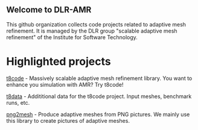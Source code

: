 ## Welcome to DLR-AMR

This github organization collects code projects related to adaptive mesh refinement.
It is managed by the DLR group "scalable adaptive mesh refinement" of the Institute for Software Technology.

# Highlighted projects

[t8code](https://github.com/DLR-AMR/t8code) - Massively scalable adaptive mesh refinement library. You want to enhance you simulation with AMR? Try t8code!

[t8data](https://github.com/DLR-AMR/t8data) - Addititional data for the t8code project. Input meshes, benchmark runs, etc.

[png2mesh](https://github.com/DLR-AMR/png2mesh) - Produce adaptive meshes from PNG pictures. We mainly use this library to create pictures of adaptive meshes.

<!--

**Here are some ideas to get you started:**

🙋‍♀️ A short introduction - what is your organization all about?
🌈 Contribution guidelines - how can the community get involved?
👩‍💻 Useful resources - where can the community find your docs? Is there anything else the community should know?
🍿 Fun facts - what does your team eat for breakfast?
🧙 Remember, you can do mighty things with the power of [Markdown](https://docs.github.com/github/writing-on-github/getting-started-with-writing-and-formatting-on-github/basic-writing-and-formatting-syntax)
-->
